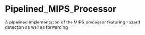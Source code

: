 # Pipelined_MIPS_Processor
A pipelined implementation of the MIPS processor featuring hazard detection as well as forwarding
